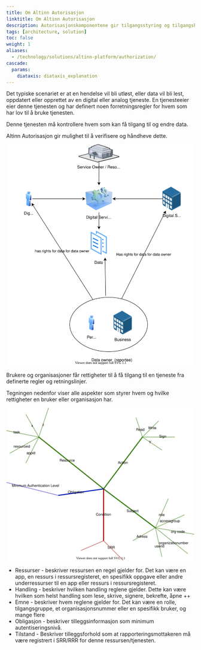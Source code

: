 ```yaml
---
title: Om Altinn Autorisasjon
linktitle: Om Altinn Autorisasjon
description: Autorisasjonskomponentene gir tilgangsstyring og tilgangskontroll for digitale og analoge tjenester som kjører i Altinn-plattformen eller andre steder.
tags: [architecture, solution]
toc: false
weight: 1
aliases:
  - /technology/solutions/altinn-platform/authorization/
cascade:
  params:
    diataxis: diataxis_explanation
---
```


Det typiske scenariet er at en hendelse vil bli utløst, eller data vil bli lest, oppdatert eller opprettet av en digital eller analog tjeneste. En tjenesteeier eier denne tjenesten og har definert noen forretningsregler for hvem som har lov til å bruke tjenesten.

Denne tjenesten må kontrollere hvem som kan få tilgang til og endre data.

Altinn Autorisasjon gir mulighet til å verifisere og håndheve dette.

![Brukerscenario](userscenario.drawio.svg "Brukerscenario")

Brukere og organisasjoner får rettigheter til å få tilgang til en tjeneste fra definerte regler og retningslinjer.

Tegningen nedenfor viser alle aspekter som styrer hvem og hvilke rettigheter en bruker eller organisasjon har.

![Regler](rules.drawio.svg "Aspekter for tilgangskontroll")

- Ressurser - beskriver ressursen en regel gjelder for. Det kan være en app, en ressurs i ressursregisteret, en spesifikk oppgave eller andre underressurser til en app eller ressurs i ressursregisteret.
- Handling - beskriver hvilken handling reglene gjelder. Dette kan være hvilken som helst handling som lese, skrive, signere, bekrefte, åpne ++
- Emne - beskriver hvem reglene gjelder for. Det kan være en rolle, tilgangsgruppe, et organisasjonsnummer eller en spesifikk bruker, og mange flere
- Obligasjon - beskriver tilleggsinformasjon som minimum autentiseringsnivå.
- Tilstand - Beskriver tilleggsforhold som at rapporteringsmottakeren må være registrert i SRR/RRR for denne ressursen/tjenesten.
